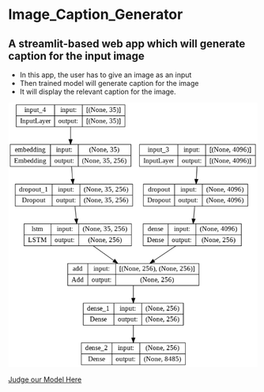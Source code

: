# Image_Caption_Generator
## A streamlit-based web app which will generate caption for the input image

- In this app, the user has to give an image as an input
- Then trained model will generate caption for the image
- It will display the relevant caption for the image.

![Architecture](model.png)

[Judge our Model Here]()
